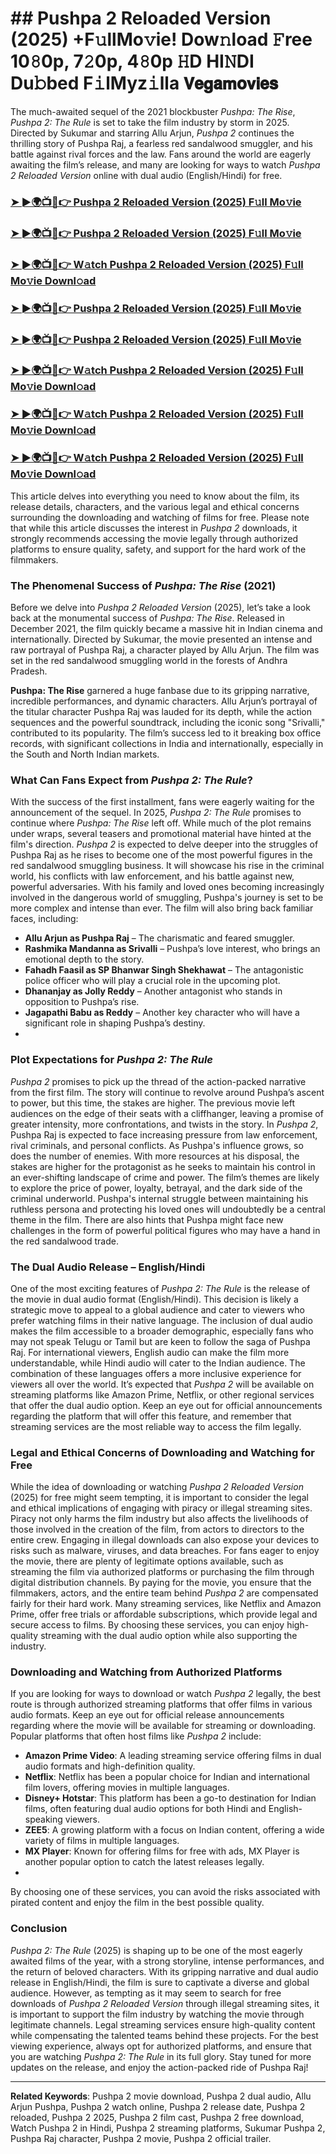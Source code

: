 # ##  Pushpa 2 Reloaded Version (2025) +F𝚞llMo𝚟ie! Dow𝚗load 𝙵ree 10𝟾0p, 7𝟸0p, 4𝟾0p 𝙷D HI𝙽DI Du𝚋bed F𝚒lMyz𝚒lla 𝗩𝗲𝗴𝗮𝗺𝗼𝘃𝗶𝗲𝘀
The much-awaited sequel of the 2021 blockbuster *Pushpa: The Rise*, *Pushpa 2: The Rule* is set to take the film industry by storm in 2025. Directed by Sukumar and starring Allu Arjun, *Pushpa 2* continues the thrilling story of Pushpa Raj, a fearless red sandalwood smuggler, and his battle against rival forces and the law. Fans around the world are eagerly awaiting the film’s release, and many are looking for ways to watch *Pushpa 2 Reloaded Version* online with dual audio (English/Hindi) for free.

<h3><a href="https://bhcforums.cc/">➤ ►🌍📺📱👉 Pushpa 2 Reloaded Version (2025) F𝚞ll Mo𝚟ie</a></h3>
<h3><a href="https://dncforums.cc/">➤ ►🌍📺📱👉 Pushpa 2 Reloaded Version (2025) F𝚞ll Mo𝚟ie</a></h3>
<h3><a href="https://drdark.cc/">➤ ►🌍📺📱👉 W𝚊tch Pushpa 2 Reloaded Version (2025) F𝚞ll Mo𝚟ie Downl𝚘ad</a></h3>
<h3><a href="https://leetforums.cc/">➤ ►🌍📺📱👉 Pushpa 2 Reloaded Version (2025) F𝚞ll Mo𝚟ie</a></h3>
<h3><a href="https://crdweb.cc/">➤ ►🌍📺📱👉 Pushpa 2 Reloaded Version (2025) F𝚞ll Mo𝚟ie</a></h3>
<h3><a href="https://crdworld.biz/">➤ ►🌍📺📱👉 W𝚊tch Pushpa 2 Reloaded Version (2025) F𝚞ll Mo𝚟ie Downl𝚘ad</a></h3>
<h3><a href="https://bigbosscarding.cc/">➤ ►🌍📺📱👉 W𝚊tch Pushpa 2 Reloaded Version (2025) F𝚞ll Mo𝚟ie Downl𝚘ad</a></h3>
<h3><a href="https://bpcforum.biz/">➤ ►🌍📺📱👉 W𝚊tch Pushpa 2 Reloaded Version (2025) F𝚞ll Mo𝚟ie Downl𝚘ad</a></h3>

This article delves into everything you need to know about the film, its release details, characters, and the various legal and ethical concerns surrounding the downloading and watching of films for free. Please note that while this article discusses the interest in *Pushpa 2* downloads, it strongly recommends accessing the movie legally through authorized platforms to ensure quality, safety, and support for the hard work of the filmmakers.

### The Phenomenal Success of *Pushpa: The Rise* (2021)
Before we delve into *Pushpa 2 Reloaded Version* (2025), let’s take a look back at the monumental success of *Pushpa: The Rise*. Released in December 2021, the film quickly became a massive hit in Indian cinema and internationally. Directed by Sukumar, the movie presented an intense and raw portrayal of Pushpa Raj, a character played by Allu Arjun. The film was set in the red sandalwood smuggling world in the forests of Andhra Pradesh.

**Pushpa: The Rise** garnered a huge fanbase due to its gripping narrative, incredible performances, and dynamic characters. Allu Arjun’s portrayal of the titular character Pushpa Raj was lauded for its depth, while the action sequences and the powerful soundtrack, including the iconic song "Srivalli," contributed to its popularity. The film’s success led to it breaking box office records, with significant collections in India and internationally, especially in the South and North Indian markets.

### What Can Fans Expect from *Pushpa 2: The Rule*?
With the success of the first installment, fans were eagerly waiting for the announcement of the sequel. In 2025, *Pushpa 2: The Rule* promises to continue where *Pushpa: The Rise* left off. While much of the plot remains under wraps, several teasers and promotional material have hinted at the film's direction.
*Pushpa 2* is expected to delve deeper into the struggles of Pushpa Raj as he rises to become one of the most powerful figures in the red sandalwood smuggling business. It will showcase his rise in the criminal world, his conflicts with law enforcement, and his battle against new, powerful adversaries. With his family and loved ones becoming increasingly involved in the dangerous world of smuggling, Pushpa's journey is set to be more complex and intense than ever.
The film will also bring back familiar faces, including:

- **Allu Arjun as Pushpa Raj** – The charismatic and feared smuggler.
- **Rashmika Mandanna as Srivalli** – Pushpa’s love interest, who brings an emotional depth to the story.
- **Fahadh Faasil as SP Bhanwar Singh Shekhawat** – The antagonistic police officer who will play a crucial role in the upcoming plot.
- **Dhananjay as Jolly Reddy** – Another antagonist who stands in opposition to Pushpa’s rise.
- **Jagapathi Babu as Reddy** – Another key character who will have a significant role in shaping Pushpa’s destiny.
- 
### Plot Expectations for *Pushpa 2: The Rule*
*Pushpa 2* promises to pick up the thread of the action-packed narrative from the first film. The story will continue to revolve around Pushpa’s ascent to power, but this time, the stakes are higher. The previous movie left audiences on the edge of their seats with a cliffhanger, leaving a promise of greater intensity, more confrontations, and twists in the story.
In *Pushpa 2*, Pushpa Raj is expected to face increasing pressure from law enforcement, rival criminals, and personal conflicts. As Pushpa's influence grows, so does the number of enemies. With more resources at his disposal, the stakes are higher for the protagonist as he seeks to maintain his control in an ever-shifting landscape of crime and power.
The film’s themes are likely to explore the price of power, loyalty, betrayal, and the dark side of the criminal underworld. Pushpa's internal struggle between maintaining his ruthless persona and protecting his loved ones will undoubtedly be a central theme in the film. There are also hints that Pushpa might face new challenges in the form of powerful political figures who may have a hand in the red sandalwood trade.

### The Dual Audio Release – English/Hindi
One of the most exciting features of *Pushpa 2: The Rule* is the release of the movie in dual audio format (English/Hindi). This decision is likely a strategic move to appeal to a global audience and cater to viewers who prefer watching films in their native language.
The inclusion of dual audio makes the film accessible to a broader demographic, especially fans who may not speak Telugu or Tamil but are keen to follow the saga of Pushpa Raj. For international viewers, English audio can make the film more understandable, while Hindi audio will cater to the Indian audience. The combination of these languages offers a more inclusive experience for viewers all over the world.
It’s expected that *Pushpa 2* will be available on streaming platforms like Amazon Prime, Netflix, or other regional services that offer the dual audio option. Keep an eye out for official announcements regarding the platform that will offer this feature, and remember that streaming services are the most reliable way to access the film legally.

### Legal and Ethical Concerns of Downloading and Watching for Free
While the idea of downloading or watching *Pushpa 2 Reloaded Version* (2025) for free might seem tempting, it is important to consider the legal and ethical implications of engaging with piracy or illegal streaming sites. Piracy not only harms the film industry but also affects the livelihoods of those involved in the creation of the film, from actors to directors to the entire crew. Engaging in illegal downloads can also expose your devices to risks such as malware, viruses, and data breaches.
For fans eager to enjoy the movie, there are plenty of legitimate options available, such as streaming the film via authorized platforms or purchasing the film through digital distribution channels. By paying for the movie, you ensure that the filmmakers, actors, and the entire team behind *Pushpa 2* are compensated fairly for their hard work.
Many streaming services, like Netflix and Amazon Prime, offer free trials or affordable subscriptions, which provide legal and secure access to films. By choosing these services, you can enjoy high-quality streaming with the dual audio option while also supporting the industry.

### Downloading and Watching from Authorized Platforms
If you are looking for ways to download or watch *Pushpa 2* legally, the best route is through authorized streaming platforms that offer films in various audio formats. Keep an eye out for official release announcements regarding where the movie will be available for streaming or downloading. Popular platforms that often host films like *Pushpa 2* include:

- **Amazon Prime Video**: A leading streaming service offering films in dual audio formats and high-definition quality.
- **Netflix**: Netflix has been a popular choice for Indian and international film lovers, offering movies in multiple languages.
- **Disney+ Hotstar**: This platform has been a go-to destination for Indian films, often featuring dual audio options for both Hindi and English-speaking viewers.
- **ZEE5**: A growing platform with a focus on Indian content, offering a wide variety of films in multiple languages.
- **MX Player**: Known for offering films for free with ads, MX Player is another popular option to catch the latest releases legally.
- 
By choosing one of these services, you can avoid the risks associated with pirated content and enjoy the film in the best possible quality.

### Conclusion

*Pushpa 2: The Rule* (2025) is shaping up to be one of the most eagerly awaited films of the year, with a strong storyline, intense performances, and the return of beloved characters. With its gripping narrative and dual audio release in English/Hindi, the film is sure to captivate a diverse and global audience.
However, as tempting as it may seem to search for free downloads of *Pushpa 2 Reloaded Version* through illegal streaming sites, it is important to support the film industry by watching the movie through legitimate channels. Legal streaming services ensure high-quality content while compensating the talented teams behind these projects.
For the best viewing experience, always opt for authorized platforms, and ensure that you are watching *Pushpa 2: The Rule* in its full glory. Stay tuned for more updates on the release, and enjoy the action-packed ride of Pushpa Raj!

---
**Related Keywords**:
Pushpa 2 movie download, Pushpa 2 dual audio, Allu Arjun Pushpa, Pushpa 2 watch online, Pushpa 2 release date, Pushpa 2 reloaded, Pushpa 2 2025, Pushpa 2 film cast, Pushpa 2 free download, Watch Pushpa 2 in Hindi, Pushpa 2 streaming platforms, Sukumar Pushpa 2, Pushpa Raj character, Pushpa 2 movie, Pushpa 2 official trailer.

